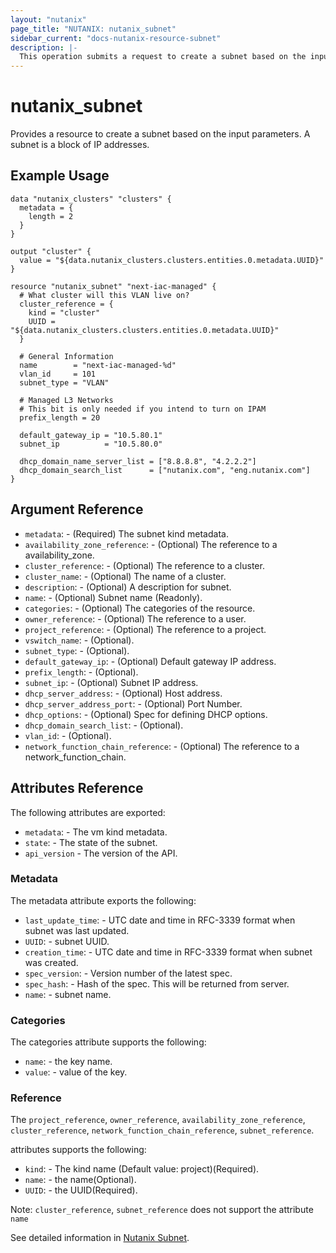 ```yaml
---
layout: "nutanix"
page_title: "NUTANIX: nutanix_subnet"
sidebar_current: "docs-nutanix-resource-subnet"
description: |-
  This operation submits a request to create a subnet based on the input parameters. A subnet is a block of IP addresses.
---
```


# nutanix_subnet

Provides a resource to create a subnet based on the input parameters. A subnet is a block of IP addresses.

## Example Usage

```hcl
data "nutanix_clusters" "clusters" {
  metadata = {
    length = 2
  }
}

output "cluster" {
  value = "${data.nutanix_clusters.clusters.entities.0.metadata.UUID}"
}

resource "nutanix_subnet" "next-iac-managed" {
  # What cluster will this VLAN live on?
  cluster_reference = {
    kind = "cluster"
    UUID = "${data.nutanix_clusters.clusters.entities.0.metadata.UUID}"
  }

  # General Information
  name        = "next-iac-managed-%d"
  vlan_id     = 101
  subnet_type = "VLAN"

  # Managed L3 Networks
  # This bit is only needed if you intend to turn on IPAM
  prefix_length = 20

  default_gateway_ip = "10.5.80.1"
  subnet_ip          = "10.5.80.0"

  dhcp_domain_name_server_list = ["8.8.8.8", "4.2.2.2"]
  dhcp_domain_search_list      = ["nutanix.com", "eng.nutanix.com"]
}
```

## Argument Reference

* `metadata`: - (Required) The subnet kind metadata.
* `availability_zone_reference`: - (Optional) The reference to a availability_zone.
* `cluster_reference`: - (Optional) The reference to a cluster.
* `cluster_name`: - (Optional) The name of a cluster.
* `description`: - (Optional) A description for subnet.
* `name`: - (Optional) Subnet name (Readonly).
* `categories`: - (Optional) The categories of the resource.
* `owner_reference`: - (Optional) The reference to a user.
* `project_reference`: - (Optional) The reference to a project.
* `vswitch_name`: - (Optional).
* `subnet_type`: - (Optional).
* `default_gateway_ip`: - (Optional) Default gateway IP address.
* `prefix_length`: - (Optional).
* `subnet_ip`: - (Optional) Subnet IP address.
* `dhcp_server_address`: - (Optional) Host address.
* `dhcp_server_address_port`: - (Optional) Port Number.
* `dhcp_options`: - (Optional) Spec for defining DHCP options.
* `dhcp_domain_search_list`: - (Optional).
* `vlan_id`: - (Optional).
* `network_function_chain_reference`: - (Optional) The reference to a network_function_chain.

## Attributes Reference

The following attributes are exported:

* `metadata`: - The vm kind metadata.
* `state`: - The state of the subnet.
* `api_version` - The version of the API.

### Metadata

The metadata attribute exports the following:

* `last_update_time`: - UTC date and time in RFC-3339 format when subnet was last updated.
* `UUID`: - subnet UUID.
* `creation_time`: - UTC date and time in RFC-3339 format when subnet was created.
* `spec_version`: - Version number of the latest spec.
* `spec_hash`: - Hash of the spec. This will be returned from server.
* `name`: - subnet name.

### Categories

The categories attribute supports the following:

* `name`: - the key name.
* `value`: - value of the key.

### Reference

The `project_reference`, `owner_reference`, `availability_zone_reference`, `cluster_reference`, `network_function_chain_reference`, `subnet_reference`.

attributes supports the following:

* `kind`: - The kind name (Default value: project)(Required).
* `name`: - the name(Optional).
* `UUID`: - the UUID(Required).

Note: `cluster_reference`, `subnet_reference` does not support the attribute `name`

See detailed information in [Nutanix Subnet](http://developer.nutanix.com/reference/prism_central/v3/#definitions-subnet_resources).
